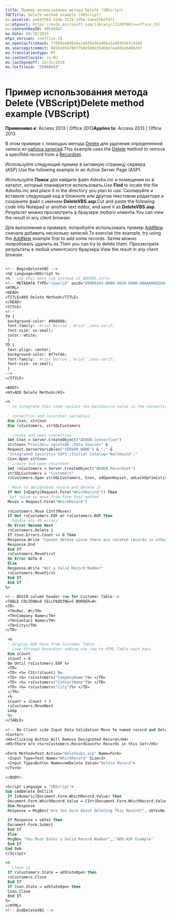 ```yaml
---
title: Пример использования метода Delete (VBScript)
TOCTitle: Delete method example (VBScript)
ms:assetid: aa647263-334b-152b-1d5e-2abe57bd7d73
ms:mtpsurl: https://msdn.microsoft.com/library/JJ249788(v=office.15)
ms:contentKeyID: 48546947
ms.date: 09/18/2015
mtps_version: v=office.15
ms.openlocfilehash: 77859e4800a9a14935e56a906a2a99393b7c4169
ms.sourcegitcommit: 801b1b54786f7b0e5b0d35466e7ae8d1e840b26f
ms.translationtype: MT
ms.contentlocale: ru-RU
ms.lasthandoff: 10/31/2018
ms.locfileid: "25860443"
---
```

# <a name="delete-method-example-vbscript"></a><span data-ttu-id="1aefe-102">Пример использования метода Delete (VBScript)</span><span class="sxs-lookup"><span data-stu-id="1aefe-102">Delete method example (VBScript)</span></span>


<span data-ttu-id="1aefe-103">**Применимо к**: Access 2013 | Office 2013</span><span class="sxs-lookup"><span data-stu-id="1aefe-103">**Applies to**: Access 2013 | Office 2013</span></span>

<span data-ttu-id="1aefe-104">В этом примере с помощью метода [Delete](delete-method-ado-recordset.md) для удаления определенной записи из [набора записей](recordset-object-ado.md).</span><span class="sxs-lookup"><span data-stu-id="1aefe-104">This example uses the [Delete](delete-method-ado-recordset.md) method to remove a specified record from a [Recordset](recordset-object-ado.md).</span></span>

<span data-ttu-id="1aefe-105">Используйте следующий пример в активную страницу сервера (ASP).</span><span class="sxs-lookup"><span data-stu-id="1aefe-105">Use the following example in an Active Server Page (ASP).</span></span>

<span data-ttu-id="1aefe-106">Используйте **Поиск** для найдите файл Adovbs.inc и помещения их в каталог, который планируется использовать.</span><span class="sxs-lookup"><span data-stu-id="1aefe-106">Use **Find** to locate the file Adovbs.inc and place it in the directory you plan to use.</span></span> <span data-ttu-id="1aefe-107">Скопируйте и вставьте следующий код в блокноте или другом текстовом редакторе и сохраните файл с именем **DeleteVBS.asp**.</span><span class="sxs-lookup"><span data-stu-id="1aefe-107">Cut and paste the following code into Notepad or another text editor, and save it as **DeleteVBS.asp**.</span></span> <span data-ttu-id="1aefe-108">Результат можно просмотреть в браузере любого клиента.</span><span class="sxs-lookup"><span data-stu-id="1aefe-108">You can view the result in any client browser.</span></span>

<span data-ttu-id="1aefe-109">Для выполнения в примере, попробуйте использовать пример [AddNew](addnew-method-example-vbscript.md) сначала добавить несколько записей.</span><span class="sxs-lookup"><span data-stu-id="1aefe-109">To exercise the example, try using the [AddNew](addnew-method-example-vbscript.md) example first to add some records.</span></span> <span data-ttu-id="1aefe-110">Затем можно попробовать удалить их.</span><span class="sxs-lookup"><span data-stu-id="1aefe-110">Then you can try to delete them.</span></span> <span data-ttu-id="1aefe-111">Просмотрите результаты в любой клиентского браузера.</span><span class="sxs-lookup"><span data-stu-id="1aefe-111">View the result in any client browser.</span></span>

```vb 
 
<!-- BeginDeleteVBS --> 
<%@ Language=VBScript %> 
<% ' use this meta tag instead of ADOVBS.inc%> 
<!-- METADATA TYPE="typelib" uuid="00000205-0000-0010-8000-00AA006D2EA4" --> 
<HTML> 
<HEAD> 
<TITLE>ADO Delete Method</TITLE> 
</HEAD> 
<STYLE> 
<!-- 
TH { 
 background-color: #008080; 
 font-family: 'Arial Narrow','Arial',sans-serif; 
 font-size: xx-small; 
 color: white; 
 } 
TD { 
 text-align: center; 
 background-color: #f7efde; 
 font-family: 'Arial Narrow','Arial',sans-serif; 
 font-size: xx-small; 
 } 
--> 
</STYLE> 
 
<BODY> 
<H3>ADO Delete Method</H3> 
 
<% 
 ' to integrate this code replace the DataSource value in the connection string 
 
 ' connection and recordset variables 
 Dim Cnxn, strCnxn 
 Dim rsCustomers, strSQLCustomers 
 
 ' create and open connection 
 Set Cnxn = Server.CreateObject("ADODB.Connection") 
 strCnxn="Provider='sqloledb';Data Source=" & _ 
 Request.ServerVariables("SERVER_NAME") & ";" & _ 
 "Integrated Security='SSPI';Initial Catalog='Northwind';" 
 Cnxn.Open strCnxn 
 ' create and open recordset 
 Set rsCustomers = Server.CreateObject("ADODB.Recordset") 
 strSQLCustomers = "Customers" 
 rsCustomers.Open strSQLCustomers, Cnxn, adOpenKeyset, adLockOptimistic, adCmdTable 
 
 ' Move to designated record and delete it 
 If Not IsEmpty(Request.Form("WhichRecord")) Then 
 'Get value to move from Form Post method 
 Moves = Request.Form("WhichRecord") 
 
 rsCustomers.Move CInt(Moves) 
 If Not rsCustomers.EOF or rsCustomers.BOF Then 
 ' handle any db errors 
 On Error Resume Next 
 rsCustomers.Delete 1 
 If Cnxn.Errors.Count <> 0 Then 
 Response.Write "Cannot delete since there are related records in other tables." 
 Response.End 
 End If 
 rsCustomers.MoveFirst 
 On Error GoTo 0 
 Else 
 Response.Write "Not a Valid Record Number" 
 rsCustomers.MoveFirst 
 End If 
 End If 
%> 
 
<!-- BEGIN column header row for Customer Table--> 
<TABLE COLSPAN=8 CELLPADDING=5 BORDER=0> 
<TR> 
 <TH>Rec. #</TH> 
 <TH>Company Name</TH> 
 <TH>Contact Name</TH> 
 <TH>City</TH> 
</TR> 
 
 <% 
 ' Display ADO Data from Customer Table 
 ' Loop through Recordset adding one row to HTML Table each pass 
 Dim iCount 
 iCount = 0 
 Do Until rsCustomers.EOF %> 
 <TR> 
 <TD> <%= CStr(iCount) %> 
 <TD> <%= rsCustomers("CompanyName")%> </TD> 
 <TD> <%= rsCustomers("ContactName")%> </TD> 
 <TD> <%= rsCustomers("City")%> </TD> 
 </TR> 
 <% 
 iCount = iCount + 1 
 rsCustomers.MoveNext 
 Loop 
 %> 
</TABLE> 
 
<!-- Do Client side Input Data Validation Move to named record and Delete it --> 
<Center> 
<H4>Clicking Button Will Remove Designated Record</H4> 
<H5>There are <%=rsCustomers.RecordCount%> Records in this Set</H5> 
 
<Form Method=Post Action="Deletevbs.asp" Name=Form> 
 <Input Type=Text Name="WhichRecord" Size=3> 
 <Input Type=Button Name=cmdDelete Value="Delete Record"> 
</Form> 
 
</BODY> 
 
<Script Language = "VBScript"> 
Sub cmdDelete_OnClick 
 If IsNumeric(Document.Form.WhichRecord.Value) Then 
 Document.Form.WhichRecord.Value = CInt(Document.Form.WhichRecord.Value) 
 Dim Response 
 Response = MsgBox("Are You Sure About Deleting This Record?", vbYesNo, "ADO-ASP Example") 
 
 If Response = vbYes Then 
 Document.Form.Submit 
 End If 
 Else 
 MsgBox "You Must Enter a Valid Record Number",,"ADO-ASP Example" 
 End If 
End Sub 
</Script> 
 
<% 
 ' clean up 
 If rsCustomers.State = adStateOpen then 
 rsCustomers.Close 
 End If 
 If Cnxn.State = adStateOpen then 
 Cnxn.Close 
 End If 
%> 
</HTML> 
<!-- EndDeleteVBS --> 
```

